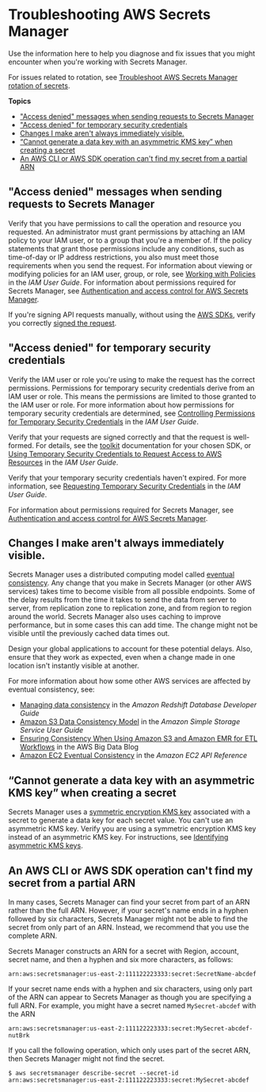 # Troubleshooting AWS Secrets Manager<a name="troubleshoot"></a>

Use the information here to help you diagnose and fix issues that you might encounter when you're working with Secrets Manager\.

For issues related to rotation, see [Troubleshoot AWS Secrets Manager rotation of secrets](troubleshoot_rotation.md)\.

**Topics**
+ ["Access denied" messages when sending requests to Secrets Manager](#troubleshoot_general_access-denied-service)
+ ["Access denied" for temporary security credentials](#troubleshoot_general_access-denied-temp-creds)
+ [Changes I make aren't always immediately visible\.](#troubleshoot_general_eventual-consistency)
+ [“Cannot generate a data key with an asymmetric KMS key” when creating a secret](#asymmetrical-key)
+ [An AWS CLI or AWS SDK operation can't find my secret from a partial ARN](#ARN_secretnamehyphen)

## "Access denied" messages when sending requests to Secrets Manager<a name="troubleshoot_general_access-denied-service"></a>

Verify that you have permissions to call the operation and resource you requested\. An administrator must grant permissions by attaching an IAM policy to your IAM user, or to a group that you're a member of\. If the policy statements that grant those permissions include any conditions, such as time\-of\-day or IP address restrictions, you also must meet those requirements when you send the request\. For information about viewing or modifying policies for an IAM user, group, or role, see [Working with Policies](https://docs.aws.amazon.com/IAM/latest/UserGuide/access_policies_manage.html) in the *IAM User Guide*\. For information about permissions required for Secrets Manager, see [Authentication and access control for AWS Secrets Manager](auth-and-access.md)\.

If you're signing API requests manually, without using the [AWS SDKs](http://aws.amazon.com/tools/), verify you correctly [signed the request](https://docs.aws.amazon.com/general/latest/gr/signing_aws_api_requests.html)\.

## "Access denied" for temporary security credentials<a name="troubleshoot_general_access-denied-temp-creds"></a>

Verify the IAM user or role you're using to make the request has the correct permissions\. Permissions for temporary security credentials derive from an IAM user or role\. This means the permissions are limited to those granted to the IAM user or role\. For more information about how permissions for temporary security credentials are determined, see [Controlling Permissions for Temporary Security Credentials](https://docs.aws.amazon.com/IAM/latest/UserGuide/id_credentials_temp_control-access.html) in the *IAM User Guide*\.

Verify that your requests are signed correctly and that the request is well\-formed\. For details, see the [toolkit](http://aws.amazon.com/tools/) documentation for your chosen SDK, or [Using Temporary Security Credentials to Request Access to AWS Resources](https://docs.aws.amazon.com/IAM/latest/UserGuide/id_credentials_temp_use-resources.html) in the *IAM User Guide*\.

Verify that your temporary security credentials haven't expired\. For more information, see [Requesting Temporary Security Credentials](https://docs.aws.amazon.com/IAM/latest/UserGuide/id_credentials_temp_request.html) in the *IAM User Guide*\. 

For information about permissions required for Secrets Manager, see [Authentication and access control for AWS Secrets Manager](auth-and-access.md)\.

## Changes I make aren't always immediately visible\.<a name="troubleshoot_general_eventual-consistency"></a>

Secrets Manager uses a distributed computing model called [eventual consistency](https://wikipedia.org/wiki/Eventual_consistency)\. Any change that you make in Secrets Manager \(or other AWS services\) takes time to become visible from all possible endpoints\. Some of the delay results from the time it takes to send the data from server to server, from replication zone to replication zone, and from region to region around the world\. Secrets Manager also uses caching to improve performance, but in some cases this can add time\. The change might not be visible until the previously cached data times out\.

Design your global applications to account for these potential delays\. Also, ensure that they work as expected, even when a change made in one location isn't instantly visible at another\.

For more information about how some other AWS services are affected by eventual consistency, see:
+ [Managing data consistency](https://docs.aws.amazon.com/redshift/latest/dg/managing-data-consistency.html) in the *Amazon Redshift Database Developer Guide*
+ [Amazon S3 Data Consistency Model](https://docs.aws.amazon.com/AmazonS3/latest/dev/Introduction.html#ConsistencyModel) in the *Amazon Simple Storage Service User Guide*
+ [Ensuring Consistency When Using Amazon S3 and Amazon EMR for ETL Workflows](http://aws.amazon.com/blogs/big-data/ensuring-consistency-when-using-amazon-s3-and-amazon-elastic-mapreduce-for-etl-workflows/) in the AWS Big Data Blog
+ [Amazon EC2 Eventual Consistency](https://docs.aws.amazon.com/AWSEC2/latest/APIReference/query-api-troubleshooting.html#eventual-consistency) in the *Amazon EC2 API Reference*

## “Cannot generate a data key with an asymmetric KMS key” when creating a secret<a name="asymmetrical-key"></a>

Secrets Manager uses a [symmetric encryption KMS key](https://docs.aws.amazon.com/kms/latest/developerguide/concepts.html#symmetric-cmks) associated with a secret to generate a data key for each secret value\. You can't use an asymmetric KMS key\. Verify you are using a symmetric encryption KMS key instead of an asymmetric KMS key\. For instructions, see [Identifying asymmetric KMS keys](https://docs.aws.amazon.com/kms/latest/developerguide/find-symm-asymm.html)\.

## An AWS CLI or AWS SDK operation can't find my secret from a partial ARN<a name="ARN_secretnamehyphen"></a>

In many cases, Secrets Manager can find your secret from part of an ARN rather than the full ARN\. However, if your secret's name ends in a hyphen followed by six characters, Secrets Manager might not be able to find the secret from only part of an ARN\. Instead, we recommend that you use the complete ARN\.

Secrets Manager constructs an ARN for a secret with Region, account, secret name, and then a hyphen and six more characters, as follows:

```
arn:aws:secretsmanager:us-east-2:111122223333:secret:SecretName-abcdef
```

If your secret name ends with a hyphen and six characters, using only part of the ARN can appear to Secrets Manager as though you are specifying a full ARN\. For example, you might have a secret named `MySecret-abcdef` with the ARN

`arn:aws:secretsmanager:us-east-2:111122223333:secret:MySecret-abcdef-nutBrk`

If you call the following operation, which only uses part of the secret ARN, then Secrets Manager might not find the secret\. 

```
$ aws secretsmanager describe-secret --secret-id arn:aws:secretsmanager:us-east-2:111122223333:secret:MySecret-abcdef
```
